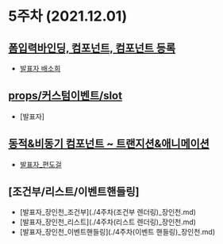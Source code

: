 5주차 (2021.12.01)
======================
[폼입력바인딩, 컴포넌트, 컴포넌트 등록](https://kr.vuejs.org/v2/guide/conditional.html)
-----------------------
- [발표자 배소희](./폼입력바인딩_컴포넌트_배소희.md)

[props/커스텀이벤트/slot](https://kr.vuejs.org/v2/guide/list.html)
-----------------------
- [발표자]

[동적&비동기 컴포넌트 ~ 트랜지션&애니메이션](https://kr.vuejs.org/v2/guide/components-dynamic-async.html)
-----------------------
- [발표자_편도걸](./동적_비동기_트랜지션_애니메이션_편도걸.md)


[조건부/리스트/이벤트핸들링]
-----------------------
- [발표자_장인천_조건부](./4주차(조건부 렌더링)_장인천.md)
- [발표자_장인천_리스트](./4주차(리스트 렌더링)_장인천.md)
- [발표자_장인천_이벤트핸들링](./4주차(이벤트 핸들링)_장인천.md)
